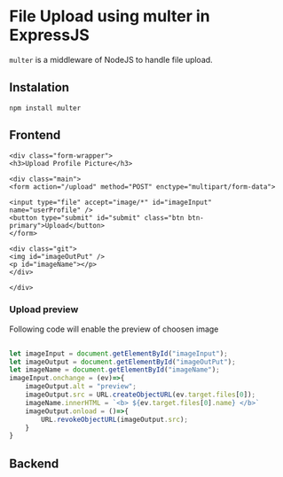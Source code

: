 # File Upload using multer in ExpressJS
`multer` is a middleware of NodeJS to handle file upload.
## Instalation
``` npm install multer ```

## Frontend
```
<div class="form-wrapper">
<h3>Upload Profile Picture</h3>

<div class="main">
<form action="/upload" method="POST" enctype="multipart/form-data">

<input type="file" accept="image/*" id="imageInput"  name="userProfile" />
<button type="submit" id="submit" class="btn btn-primary">Upload</button>
</form>

<div class="git">
<img id="imageOutPut" />
<p id="imageName"></p>
</div>

</div>

```
### Upload preview
Following code will enable the preview of choosen image
```javascript
    
let imageInput = document.getElementById("imageInput");
let imageOutput = document.getElementById("imageOutPut");
let imageName = document.getElementById("imageName");
imageInput.onchange = (ev)=>{
    imageOutput.alt = "preview";
    imageOutput.src = URL.createObjectURL(ev.target.files[0]);
    imageName.innerHTML = `<b> ${ev.target.files[0].name} </b>`
    imageOutput.onload = ()=>{
        URL.revokeObjectURL(imageOutput.src);
    }
}

```

## Backend